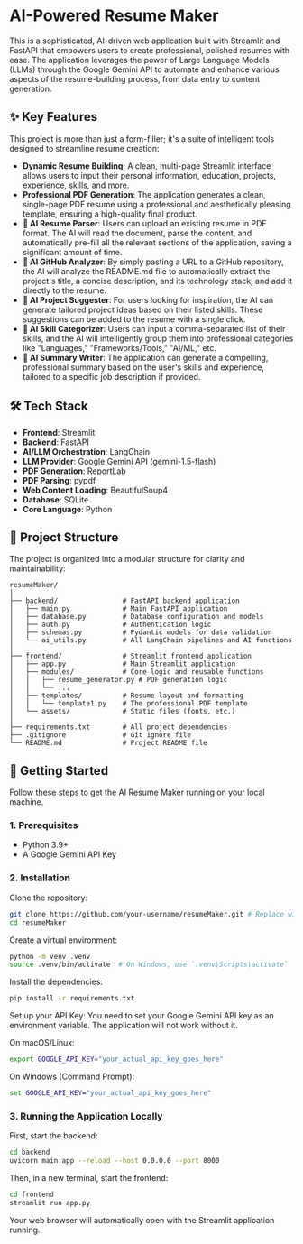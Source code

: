 # AI-Powered Resume Maker

This is a sophisticated, AI-driven web application built with Streamlit and FastAPI that empowers users to create professional, polished resumes with ease. The application leverages the power of Large Language Models (LLMs) through the Google Gemini API to automate and enhance various aspects of the resume-building process, from data entry to content generation.


## ✨ Key Features

This project is more than just a form-filler; it's a suite of intelligent tools designed to streamline resume creation:

*   **Dynamic Resume Building**: A clean, multi-page Streamlit interface allows users to input their personal information, education, projects, experience, skills, and more.
*   **Professional PDF Generation**: The application generates a clean, single-page PDF resume using a professional and aesthetically pleasing template, ensuring a high-quality final product.
*   **🤖 AI Resume Parser**: Users can upload an existing resume in PDF format. The AI will read the document, parse the content, and automatically pre-fill all the relevant sections of the application, saving a significant amount of time.
*   **🤖 AI GitHub Analyzer**: By simply pasting a URL to a GitHub repository, the AI will analyze the README.md file to automatically extract the project's title, a concise description, and its technology stack, and add it directly to the resume.
*   **🤖 AI Project Suggester**: For users looking for inspiration, the AI can generate tailored project ideas based on their listed skills. These suggestions can be added to the resume with a single click.
*   **🤖 AI Skill Categorizer**: Users can input a comma-separated list of their skills, and the AI will intelligently group them into professional categories like "Languages," "Frameworks/Tools," "AI/ML," etc.
*   **🤖 AI Summary Writer**: The application can generate a compelling, professional summary based on the user's skills and experience, tailored to a specific job description if provided.

## 🛠️ Tech Stack

*   **Frontend**: Streamlit
*   **Backend**: FastAPI
*   **AI/LLM Orchestration**: LangChain
*   **LLM Provider**: Google Gemini API (gemini-1.5-flash)
*   **PDF Generation**: ReportLab
*   **PDF Parsing**: pypdf
*   **Web Content Loading**: BeautifulSoup4
*   **Database**: SQLite
*   **Core Language**: Python

## 📂 Project Structure

The project is organized into a modular structure for clarity and maintainability:

```
resumeMaker/
│
├── backend/                # FastAPI backend application
│   ├── main.py             # Main FastAPI application
│   ├── database.py         # Database configuration and models
│   ├── auth.py             # Authentication logic
│   ├── schemas.py          # Pydantic models for data validation
│   └── ai_utils.py         # All LangChain pipelines and AI functions
│
├── frontend/               # Streamlit frontend application
│   ├── app.py              # Main Streamlit application
│   ├── modules/            # Core logic and reusable functions
│   │   ├── resume_generator.py # PDF generation logic
│   │   └── ...
│   ├── templates/          # Resume layout and formatting
│   │   └── template1.py    # The professional PDF template
│   └── assets/             # Static files (fonts, etc.)
│
├── requirements.txt        # All project dependencies
├── .gitignore              # Git ignore file
└── README.md               # Project README file
```

## 🚀 Getting Started

Follow these steps to get the AI Resume Maker running on your local machine.

### 1. Prerequisites

*   Python 3.9+
*   A Google Gemini API Key

### 2. Installation

Clone the repository:

```bash
git clone https://github.com/your-username/resumeMaker.git # Replace with your repo URL
cd resumeMaker
```

Create a virtual environment:

```bash
python -m venv .venv
source .venv/bin/activate  # On Windows, use `.venv\Scripts\activate`
```

Install the dependencies:

```bash
pip install -r requirements.txt
```

Set up your API Key:
You need to set your Google Gemini API key as an environment variable. The application will not work without it.

On macOS/Linux:

```bash
export GOOGLE_API_KEY="your_actual_api_key_goes_here"
```

On Windows (Command Prompt):

```cmd
set GOOGLE_API_KEY="your_actual_api_key_goes_here"
```

### 3. Running the Application Locally

First, start the backend:

```bash
cd backend
uvicorn main:app --reload --host 0.0.0.0 --port 8000
```

Then, in a new terminal, start the frontend:

```bash
cd frontend
streamlit run app.py
```

Your web browser will automatically open with the Streamlit application running.